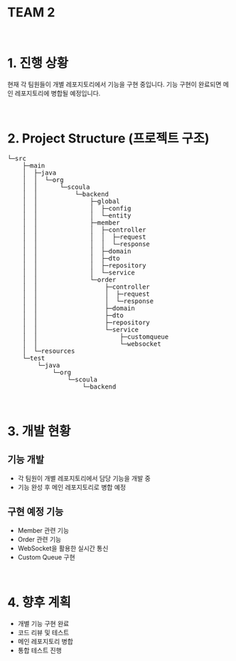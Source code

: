 <h1>TEAM 2</h1>

<br>

<h1>1. 진행 상황</h1>
<p>현재 각 팀원들이 개별 레포지토리에서 기능을 구현 중입니다. 기능 구현이 완료되면 메인 레포지토리에 병합될 예정입니다.</p>

<br>

<h1>2. Project Structure (프로젝트 구조)</h1>
<pre>
└─src
    ├─main
    │  ├─java
    │  │  └─org
    │  │      └─scoula
    │  │          └─backend
    │  │              ├─global
    │  │              │  ├─config
    │  │              │  └─entity
    │  │              ├─member
    │  │              │  ├─controller
    │  │              │  │  ├─request
    │  │              │  │  └─response
    │  │              │  ├─domain
    │  │              │  ├─dto
    │  │              │  ├─repository
    │  │              │  └─service
    │  │              └─order
    │  │                  ├─controller
    │  │                  │  ├─request
    │  │                  │  └─response
    │  │                  ├─domain
    │  │                  ├─dto
    │  │                  ├─repository
    │  │                  └─service
    │  │                      ├─customqueue
    │  │                      └─websocket
    │  └─resources
    └─test
        └─java
            └─org
                └─scoula
                    └─backend
</pre>

<br>

<h1>3. 개발 현황</h1>

<h2>기능 개발</h2>
<ul>
    <li>각 팀원이 개별 레포지토리에서 담당 기능을 개발 중</li>
    <li>기능 완성 후 메인 레포지토리로 병합 예정</li>
</ul>

<h2>구현 예정 기능</h2>
<ul>
    <li>Member 관련 기능</li>
    <li>Order 관련 기능</li>
    <li>WebSocket을 활용한 실시간 통신</li>
    <li>Custom Queue 구현</li>
</ul>

<br>

<h1>4. 향후 계획</h1>
<ul>
    <li>개별 기능 구현 완료</li>
    <li>코드 리뷰 및 테스트</li>
    <li>메인 레포지토리 병합</li>
    <li>통합 테스트 진행</li>
</ul>

